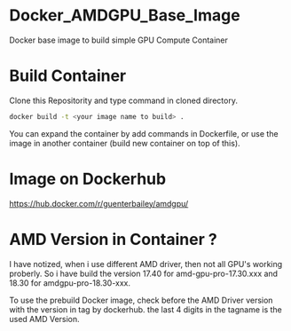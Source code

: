 # Docker_AMDGPU_Base_Image
Docker base image to build simple GPU Compute Container

# Build Container
Clone this Repositority and type command in cloned directory.

```bash
docker build -t <your image name to build> .
```

You can expand the container by add commands in Dockerfile, or use the image
in another container (build new container on top of this).

# Image on Dockerhub
https://hub.docker.com/r/guenterbailey/amdgpu/

# AMD Version in Container ?
I have notized, when i use different AMD driver, then not all GPU's working proberly.
So i have build the version 17.40 for amd-gpu-pro-17.30.xxx and 18.30 for amdgpu-pro-18.30-xxx.

To use the prebuild Docker image, check before the AMD Driver version with the version in tag by dockerhub.
the last 4 digits in the tagname is the used AMD Version.

